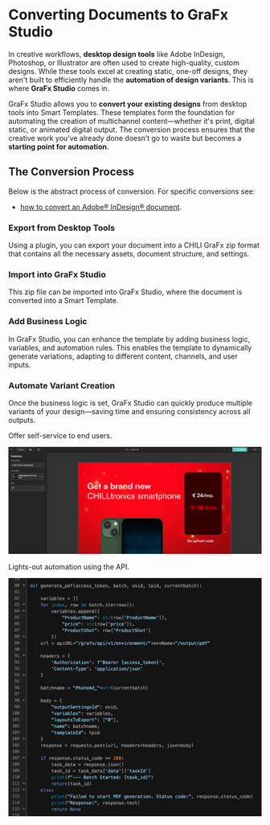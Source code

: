 # Converting Documents to GraFx Studio

In creative workflows, **desktop design tools** like Adobe InDesign, Photoshop, or Illustrator are often used to create high-quality, custom designs. While these tools excel at creating static, one-off designs, they aren't built to efficiently handle the **automation of design variants**. This is where **GraFx Studio** comes in.

GraFx Studio allows you to **convert your existing designs** from desktop tools into Smart Templates. These templates form the foundation for automating the creation of multichannel content—whether it's print, digital static, or animated digital output. The conversion process ensures that the creative work you’ve already done doesn’t go to waste but becomes a **starting point for automation**.

## The Conversion Process

Below is the abstract process of conversion. For specific conversions see:

- [how to convert an Adobe® InDesign® document](/GraFx-Studio/convert/Adobe-InDesign/).

### Export from Desktop Tools

Using a plugin, you can export your document into a CHILI GraFx zip format that contains all the necessary assets, document structure, and settings.

### Import into GraFx Studio

This zip file can be imported into GraFx Studio, where the document is converted into a Smart Template.

### Add Business Logic

In GraFx Studio, you can enhance the template by adding business logic, variables, and automation rules. This enables the template to dynamically generate variations, adapting to different content, channels, and user inputs.

### Automate Variant Creation

Once the business logic is set, GraFx Studio can quickly produce multiple variants of your design—saving time and ensuring consistency across all outputs.

Offer self-service to end users.

![screenshot-full](convert15.png)

Lights-out automation using the API.

![screenshot-full](convert16.png)